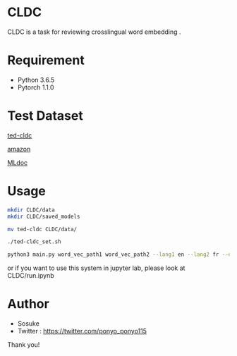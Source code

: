 # CLDC 
 
CLDC is a task for reviewing crosslingual word embedding .
 


# Requirement
 
* Python 3.6.5
* Pytorch 1.1.0

# Test Dataset
[ted-cldc](http://www.clg.ox.ac.uk/tedcldc.html)

[amazon](https://github.com/facebookresearch/MLDoc)

[MLdoc](https://webis.de/data/webis-cls-10.html)


 
# Usage
```bash
mkdir CLDC/data
mkdir CLDC/saved_models
```
 



 
```bash
mv ted-cldc CLDC/data/
```

```bash
./ted-cldc_set.sh
```
 
```bash
python3 main.py word_vec_path1 word_vec_path2 --lang1 en --lang2 fr --dataset ted --model_name test --word_dim 512 
```

or if you want to use this system in jupyter lab, please look at CLDC/run.ipynb
 

 
# Author
 
* Sosuke
* Twitter : https://twitter.com/ponyo_ponyo115
 

 

 
Thank you!
